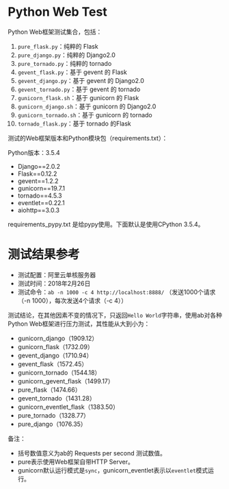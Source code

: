 # Python Web Test

Python Web框架测试集合，包括：

1. `pure_flask.py`：纯粹的 Flask
2. `pure_django.py`：纯粹的 Django2.0
3. `pure_tornado.py`：纯粹的 tornado
4. `gevent_flask.py`：基于 gevent 的 Flask
5. `gevent_django.py`：基于 gevent 的 Django2.0
6. `gevent_tornado.py`：基于 gevent 的 tornado
7. `gunicorn_flask.sh`：基于 gunicorn 的 Flask
8. `gunicorn_django.sh`：基于 gunicorn 的 Django2.0
9. `gunicorn_tornado.sh`：基于 gunicorn 的 tornado
10. `tornado_flask.py`：基于 tornado 的Flask

测试的Web框架版本和Python模块包（requirements.txt）：

Python版本：3.5.4

- Django==2.0.2
- Flask==0.12.2
- gevent==1.2.2
- gunicorn==19.7.1
- tornado==4.5.3
- eventlet==0.22.1
- aiohttp==3.0.3

requirements_pypy.txt 是给pypy使用。下面默认是使用CPython 3.5.4。

# 测试结果参考

- 测试配置：阿里云单核服务器
- 测试时间：2018年2月26日
- 测试命令：`ab -n 1000 -c 4 http://localhost:8888/` （发送1000个请求（-n 1000），每次发送4个请求（-c 4））

测试结论，在其他因素不变的情况下，只返回`Hello World`字符串，使用ab对各种Python Web框架进行压力测试，其性能从大到小为：

- gunicorn_django（1909.12）
- gunicorn_flask（1732.09）
- gevent_django（1710.94）
- gevent_flask（1572.45）
- gunicorn_tornado（1544.18）
- gunicorn_gevent_flask（1499.17）
- pure_flask（1474.66）
- gevent_tornado（1431.28）
- gunicorn_eventlet_flask（1383.50）
- pure_tornado（1328.77）
- pure_django（1076.35）

备注：

- 括号数值意义为ab的 Requests per second 测试数值。
- pure表示使用Web框架自带HTTP Server。
- gunicorn默认运行模式是`sync`，gunicorn_eventlet表示以`eventlet`模式运行。

